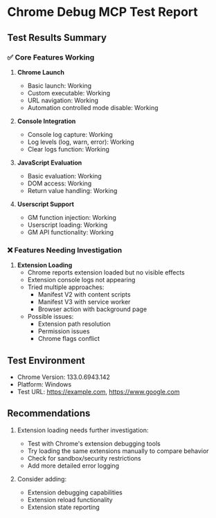 # Chrome Debug MCP Test Report

## Test Results Summary

### ✅ Core Features Working

1. **Chrome Launch**
   - Basic launch: Working
   - Custom executable: Working
   - URL navigation: Working
   - Automation controlled mode disable: Working

2. **Console Integration**
   - Console log capture: Working
   - Log levels (log, warn, error): Working
   - Clear logs function: Working

3. **JavaScript Evaluation**
   - Basic evaluation: Working
   - DOM access: Working
   - Return value handling: Working

4. **Userscript Support**
   - GM function injection: Working
   - Userscript loading: Working
   - GM API functionality: Working

### ❌ Features Needing Investigation

1. **Extension Loading**
   - Chrome reports extension loaded but no visible effects
   - Extension console logs not appearing
   - Tried multiple approaches:
     - Manifest V2 with content scripts
     - Manifest V3 with service worker
     - Browser action with background page
   - Possible issues:
     - Extension path resolution
     - Permission issues
     - Chrome flags conflict

## Test Environment

- Chrome Version: 133.0.6943.142
- Platform: Windows
- Test URL: https://example.com, https://www.google.com

## Recommendations

1. Extension loading needs further investigation:
   - Test with Chrome's extension debugging tools
   - Try loading the same extensions manually to compare behavior
   - Check for sandbox/security restrictions
   - Add more detailed error logging

2. Consider adding:
   - Extension debugging capabilities
   - Extension reload functionality
   - Extension state reporting